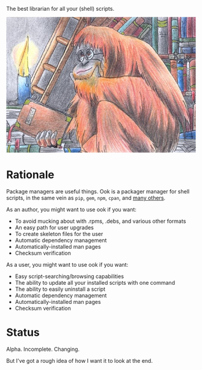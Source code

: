 The best librarian for all your (shell) scripts.

![ugh by 2346119 of deviantART](ook.jpg)

# Rationale

Package managers are useful things.  Ook is a packager manager for shell
scripts, in the same vein as `pip`, `gem`, `npm`, `cpan`, and [many others].

As an author, you might want to use ook if you want:

* To avoid mucking about with .rpms, .debs, and various other formats
* An easy path for user upgrades
* To create skeleton files for the user
* Automatic dependency management
* Automatically-installed man pages
* Checksum verification

As a user, you might want to use ook if you want:

* Easy script-searching/browsing capabilities
* The ability to update all your installed scripts with one command
* The ability to easily uninstall a script
* Automatic dependency management
* Automatically-installed man pages
* Checksum verification

[many others]: http://en.wikipedia.org/wiki/List_of_software_package_management_systems#Application-level_package_managers

# Status

Alpha.  Incomplete.  Changing.

But I've got a rough idea of how I want it to look at the end.

